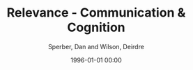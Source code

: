 ---
layout: post
title: Relevance - Communication & Cognition

date: 1996-01-01 00:00
author: Sperber, Dan and Wilson, Deirdre
journal: Blackwell

year: 1986
---